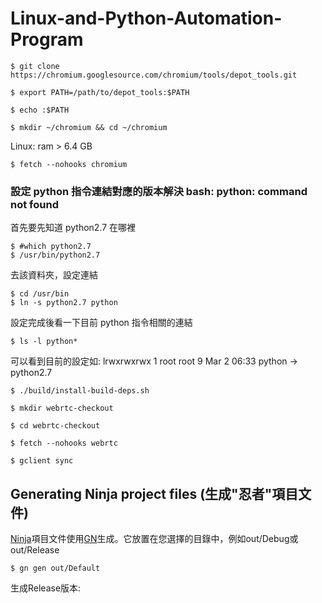 # Linux-and-Python-Automation-Program

```
$ git clone https://chromium.googlesource.com/chromium/tools/depot_tools.git
```

```
$ export PATH=/path/to/depot_tools:$PATH
```

```
$ echo :$PATH
```

```
$ mkdir ~/chromium && cd ~/chromium
```


Linux: ram > 6.4 GB

```
$ fetch --nohooks chromium
```



### 設定 python 指令連結對應的版本解決 bash: python: command not found



首先要先知道 python2.7 在哪裡

```
$ #which python2.7
$ /usr/bin/python2.7
```


去該資料夾，設定連結

```
$ cd /usr/bin
$ ln -s python2.7 python
```


設定完成後看一下目前 python 指令相關的連結

```
$ ls -l python*
```


可以看到目前的設定如:
lrwxrwxrwx 1 root root       9 Mar  2 06:33 python -> python2.7

```
$ ./build/install-build-deps.sh
```
```
$ mkdir webrtc-checkout
```

```
$ cd webrtc-checkout
```

```
$ fetch --nohooks webrtc
```


```
$ gclient sync
```



## Generating Ninja project files (生成"忍者"項目文件)

[Ninja](https://ninja-build.org/)項目文件使用[GN](https://gn.googlesource.com/gn/+/master/README.md)生成。它放置在您選擇的目錄中，例如out/Debug或out/Release

```
$ gn gen out/Default
```

生成Release版本:





